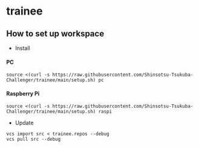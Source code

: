 # trainee

## How to set up workspace

* Install

#### PC
```
source <(curl -s https://raw.githubusercontent.com/Shinsotsu-Tsukuba-Challenger/trainee/main/setup.sh) pc
```

#### Raspberry Pi
```
source <(curl -s https://raw.githubusercontent.com/Shinsotsu-Tsukuba-Challenger/trainee/main/setup.sh) raspi
```

* Update

```
vcs import src < trainee.repos --debug
vcs pull src --debug
```